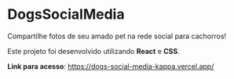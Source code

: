 # DogsSocialMedia

Compartilhe fotos de seu amado pet na rede social para cachorros!

Este projeto foi  desenvolvido utilizando **React** e **CSS**.

**Link para acesso**: https://dogs-social-media-kappa.vercel.app/
